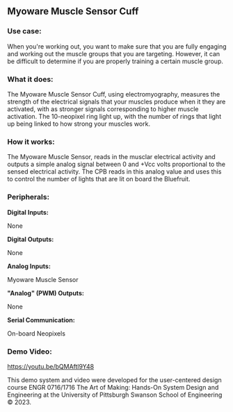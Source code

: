 ## Myoware Muscle Sensor Cuff

### Use case: 

When you're working out, you want to make sure that you are fully engaging and working out the muscle groups that you are targeting. However, it can be difficult to determine if you are properly training a certain muscle group. 
### What it does: 

The Myoware Muscle Sensor Cuff, using electromyography, measures the strength of the electrical signals that your muscles produce when it they are activated, with as stronger signals corresponding to higher muscle activation. The 10-neopixel ring light up, with the number of rings that light up being linked to how strong your muscles work.

### How it works:

The Myoware Muscle Sensor, reads in the musclar electrical activity and outputs a simple analog signal between 0 and +Vcc volts proportional to the sensed electrical activity. The CPB reads in this analog value and uses this to control the number of lights that are lit on board the Bluefruit.

### Peripherals:

**Digital Inputs:**

None

**Digital Outputs:**

None

**Analog Inputs:**

Myoware Muscle Sensor

**"Analog" (PWM) Outputs:**

None

**Serial Communication:**

On-board Neopixels

### Demo Video: 

https://youtu.be/bQMAftl9Y48

This demo system and video were developed for the user-centered design course ENGR 0716/1716 The Art of Making: Hands-On System Design and Engineering at the University of Pittsburgh Swanson School of Engineering © 2023.

